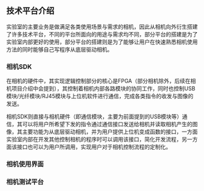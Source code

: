 ## 技术平台介绍

实验室的主要业务是做满足各类使用场景与需求的相机，因此从相机向外衍生搭建了许多技术平台，不同的平台所面向的用途与需求均不同，部分平台的搭建是为了实验室内部更好的使用，部分平台的搭建则是为了能够让用户在快速熟悉相机使用方法的同时能够自己写程序从底层驱动相机。

### 相机SDK

在相机的硬件中，其实现逻辑控制部分的核心是FPGA（部分相机除外，后续在相机项目介绍中会提到），其控制着相机内部各路模块的协同工作，同时也控制USB模块/光纤模块/RJ45模块与上位机软件进行通信，完成各类指令的收发与图像的发送。

相机SDK则直接与相机硬件（即通信模块，主要为前面提到的USB模块等）通信，其可以将用户所希望下发的指令通过通信接口发送给相机并读取相机产生的图像，其主要功能为从底层驱动相机，并为用户提供上位机变成函数的接口，一方面实验室内部在开发其他控制相机的程序时可以调用该接口，简化开发流程，另一方面该接口也可以为用户所调用，实现用户对于相机控制流程的定制化。

### 相机使用界面

### 相机测试平台
